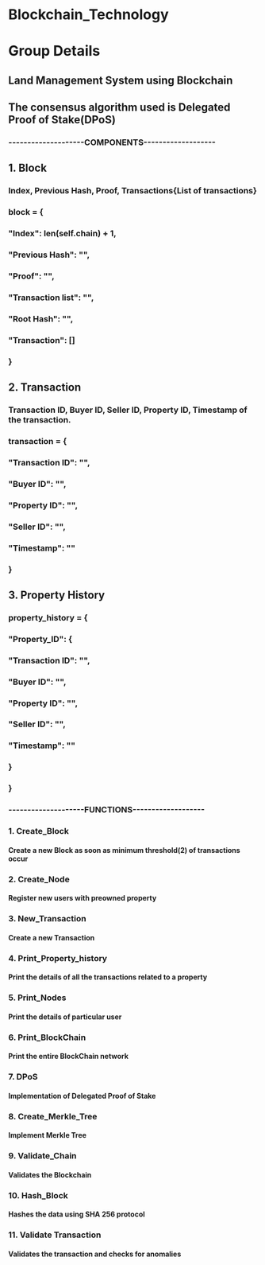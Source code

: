# Blockchain_Technology

# Group Details

## Land Management System using Blockchain

## The consensus algorithm used is Delegated Proof of Stake(DPoS)

### --------------------COMPONENTS-------------------

## 1. Block

### Index, Previous Hash, Proof, Transactions{List of transactions}

### block = {

### "Index": len(self.chain) + 1,

### "Previous Hash": "",

### "Proof": "",

### "Transaction list": "",

### "Root Hash": "",

### "Transaction": []

### }

###

## 2. Transaction

### Transaction ID, Buyer ID, Seller ID, Property ID, Timestamp of the transaction.

### transaction = {

### "Transaction ID": "",

### "Buyer ID": "",

### "Property ID": "",

### "Seller ID": "",

###

### "Timestamp": ""

### }

###

## 3. Property History

### property_history = {

### "Property_ID": {

### "Transaction ID": "",

### "Buyer ID": "",

### "Property ID": "",

### "Seller ID": "",

###

### "Timestamp": ""

### }

### }

### --------------------FUNCTIONS-------------------

### 1. Create_Block

#### Create a new Block as soon as minimum threshold(2) of transactions occur

### 2. Create_Node

#### Register new users with preowned property

### 3. New_Transaction

#### Create a new Transaction

### 4. Print_Property_history

#### Print the details of all the transactions related to a property

### 5. Print_Nodes

#### Print the details of particular user

### 6. Print_BlockChain

#### Print the entire BlockChain network

### 7. DPoS

#### Implementation of Delegated Proof of Stake

### 8. Create_Merkle_Tree

#### Implement Merkle Tree

### 9. Validate_Chain

#### Validates the Blockchain

### 10. Hash_Block

#### Hashes the data using SHA 256 protocol

### 11. Validate Transaction

#### Validates the transaction and checks for anomalies
